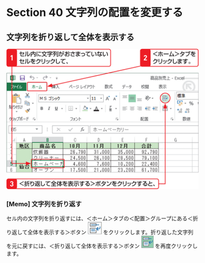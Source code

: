 # Section 40 文字列の配置を変更する

## 文字列を折り返して全体を表示する

![](001.png)

### [Memo] 文字列を折り返す

セル内の文字列を折り返すには、＜ホーム＞タブの＜配置＞グループにある＜折り返して全体を表示する＞ボタン ![](icon_return.png) をクリックします。折り返した文字列を元に戻すには、＜折り返して全体を表示する＞ボタン ![](icon_return2.png) を再度クリックします。
